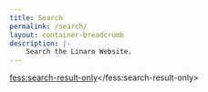 ```yaml
---
title: Search
permalink: /search/
layout: container-breadcrumb
description: |-
    Search the Linaro Website.
---
```

<script>
  (function() {
    var fess = document.createElement('script');
    fess.type = 'text/javascript';
    fess.async = true;
    // fess.src is URL for FSS JS
    fess.src = '/assets/js/vendor/fess-ss-11.4.min.js';
    fess.charset = 'utf-8';
    fess.setAttribute('id', 'fess-ss');
    fess.setAttribute('enable-order', 'false');
    fess.setAttribute('link-target', '\_blank');
    // fess-url is URL for Fess Server
    fess.setAttribute('fess-url', 'https://search.linaro.org/json/?fields.label=Linaro');
    var s = document.getElementsByTagName('script')[0];
    s.parentNode.insertBefore(fess, s);
  })();
</script>

<fess:search-result-only></fess:search-result-only>